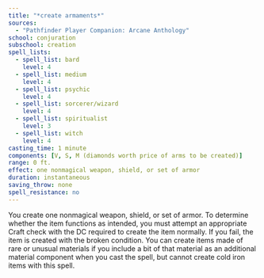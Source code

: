 ```yaml
---
title: "*create armaments*"
sources:
  - "Pathfinder Player Companion: Arcane Anthology"
school: conjuration
subschool: creation
spell_lists:
  - spell_list: bard
    level: 4
  - spell_list: medium
    level: 4
  - spell_list: psychic
    level: 4
  - spell_list: sorcerer/wizard
    level: 4
  - spell_list: spiritualist
    level: 3
  - spell_list: witch
    level: 4
casting_time: 1 minute
components: [V, S, M (diamonds worth price of arms to be created)]
range: 0 ft.
effect: one nonmagical weapon, shield, or set of armor
duration: instantaneous
saving_throw: none
spell_resistance: no
---
```


You create one nonmagical weapon, shield, or set of armor. To determine whether the item functions as intended, you must attempt an appropriate Craft check with the DC required to create the item normally. If you fail, the item is created with the broken condition. You can create items made of rare or unusual materials if you include a bit of that material as an additional material component when you cast the spell, but cannot create cold iron items with this spell.
